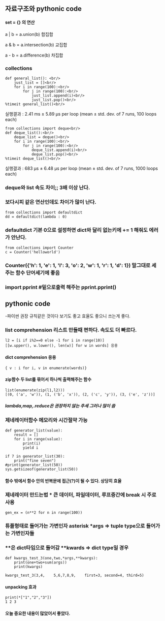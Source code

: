 ## 자료구조와 pythonic code

#### set = {}  의 연산

  a | b = a.union(b)  합집합

  a & b = a.intersection(b) 교집합

  a - b = a.difference(b) 차집합


### collections 

    def general_list(): <br/>
        just_list = []<br/>
        for i in range(100):<br/>
            for j in range(100):<br/>
                just_list.append(i)<br/>
                just_list.pop()<br/>
    %timeit general_list()<br/>
  
  실행결과 : 2.41 ms ± 5.89 µs per loop (mean ± std. dev. of 7 runs, 100 loops each)<br/>

    from collections import deque<br/>
    def deque_list():<br/>
        deque_list = deque()<br/>
        for i in range(100):<br/>
            for j in range(100):<br/>
                deque_list.append(i)<br/>
                deque_list.pop()<br/>
    %timeit deque_list()<br/>

  실행결과 : 683 µs ± 6.48 µs per loop (mean ± std. dev. of 7 runs, 1000 loops each)<br/>
### deque와 list 속도 차이;; 3배 이상 난다.
### 보다시피 같은 연산인데도 차이가 많이 난다. 


    from collections import defaultdict
    dd = defaultdict(lambda : 0)
### defaultdict 기본 0으로 설정하면 dict와 달리 없는키에 += 1 해줘도 에러가 안난다.

    from collections import Counter
    c = Counter('helloworld')
### Counter({'h': 1, 'e': 1, 'l': 3, 'o': 2, 'w': 1, 'r': 1, 'd': 1}) 말그대로 세주는 함수 단어세기에 좋음

### import pprint  #밑으로출력 해주는 pprint.pprint()


## pythonic code
-파이썬 권장 규칙같은 것이다 보기도 좋고 효율도 좋으니 쓰는게 좋다.
 
### list comprehension 리스트 만들때 편하다. 속도도 더 빠르다.
    l2 = [i if i%2==0 else -1 for i in range(10)] 
    [[w.upper(), w.lower(), len(w)] for w in words] 응용

#### dict comprehension 응용
    { v : i for i, v in enumerate(words)} 
  
#### zip함수 두 list를 묶어서 하나씩 출력해주는 함수
    list(enumerate(zip(l1,l2)))
    [(0, ('a', 'w')), (1, ('b', 'x')), (2, ('c', 'y')), (3, ('e', 'z'))]
  
##### lambda,map,.reduce은 권장하지 않는 추세 그러나 많이 씀

### 제네레이터함수 메모리와 시간절약 가능
    def generator_list(value):
        result = []
        for i in range(value):
            print(i)
            yield i

    if 7 in generator_list(30):
        print("fine seven")
    #print(generator_list(50))
    sys.getsizeof(generator_list(50))

#### 함수 밖에서 함수 안의 반복문에 접근(?)이 될 수 있다. 상당히 효율

### 제네레이터 만드는법 * 큰 데이터, 파일데이터, 루프중간에 break 시 주로 사용
    gen_ex = (n**2 for n in range(100)) 
  
### 튜플형태로 들어가는 가변인자 asterisk   *args    => tuple type으로 들어가는 가변인자들
### **은 dict타입으로 들어감                **kwards => dict type일 경우

    def kwargs_test_3(one,two,*args,**kwargs): 
        print(one+two+sum(args))
        print(kwargs)                    

    kwargs_test_3(3,4,    5,6,7,8,9,    first=3, second=4, third=5)

#### unpacking 효과
    print(*["1","2","3"])
    1 2 3
  
  
#### 오늘 중요한 내용이  많았어서 좋았다.
